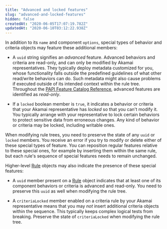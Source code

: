 ```yaml
---
title: "Advanced and locked features"
slug: "advanced-and-locked-features"
hidden: false
createdAt: "2020-06-05T17:07:19.782Z"
updatedAt: "2020-06-10T03:12:22.938Z"
---
```

In addition to its `name` and component `options`, special types of behavior and criteria objects may feature these additional members:

- A `uuid` string signifies an _advanced_ feature. Advanced behaviors and criteria are read-only, and can only be modified by Akamai representatives. They typically deploy metadata customized for you, whose functionality falls outside the predefined guidelines of what other read/write behaviors can do. Such metadata might also cause problems if executed outside of its intended context within the rule tree. Throughout the [PAPI Feature Catalog Reference](https://learn.akamai.com/en-us/api/core_features/property_manager/vlatest.html), advanced features are identified as _read-only_.

- If a `locked` boolean member is `true`, it indicates a behavior or criteria that your Akamai representative has _locked_ so that you can't modify it. You typically arrange with your representative to lock certain behaviors to protect sensitive data from erroneous changes. Any kind of behavior or criteria may be locked, including writable ones.

When modifying rule trees, you need to preserve the state of any `uuid` or `locked` members. You receive an error if you try to modify or delete either of these special types of feature. You can reposition regular features relative to these special ones, for example by inserting them within the same rule, but each rule's sequence of special features needs to remain unchanged.

Higher-level [Rule](#rule) objects may also indicate the presence of these special features:

- A `uuid` member present on a [Rule](#rule) object indicates that at least one of its component behaviors or criteria is advanced and read-only. You need to preserve this `uuid` as well when modifying the rule tree.

- A `criteriaLocked` member enabled on a criteria rule by your Akamai representative means that you may _not_ insert additional criteria objects within the sequence. This typically keeps complex logical tests from breaking. Preserve the state of `criteriaLocked` when modifying the rule tree.